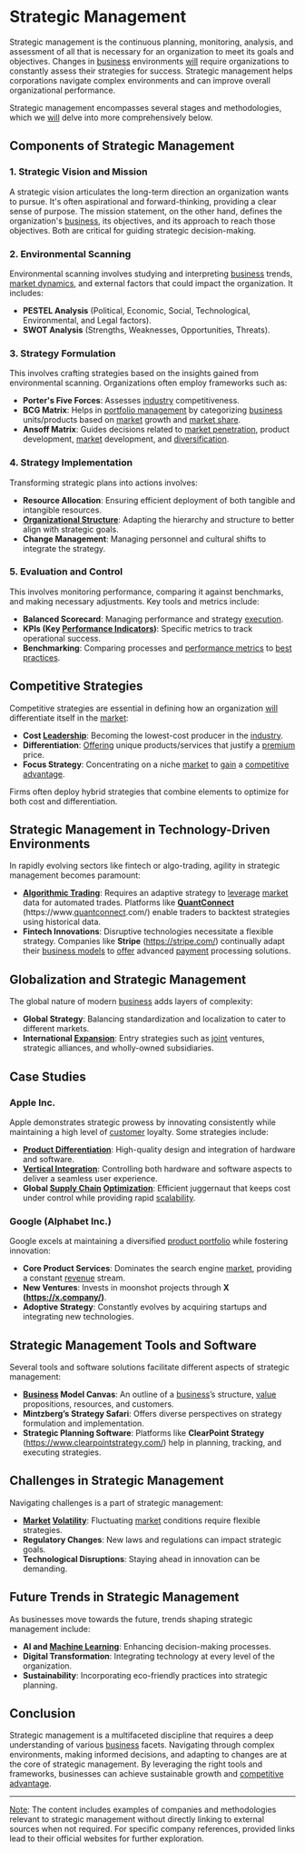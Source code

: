 # Strategic Management

Strategic management is the continuous planning, monitoring, analysis, and assessment of all that is necessary for an organization to meet its goals and objectives. Changes in [business](../b/business.md) environments [will](../w/will.md) require organizations to constantly assess their strategies for success. Strategic management helps corporations navigate complex environments and can improve overall organizational performance.

Strategic management encompasses several stages and methodologies, which we [will](../w/will.md) delve into more comprehensively below.

## Components of Strategic Management

### 1. Strategic Vision and Mission

A strategic vision articulates the long-term direction an organization wants to pursue. It's often aspirational and forward-thinking, providing a clear sense of purpose. The mission statement, on the other hand, defines the organization's [business](../b/business.md), its objectives, and its approach to reach those objectives. Both are critical for guiding strategic decision-making.

### 2. Environmental Scanning

Environmental scanning involves studying and interpreting [business](../b/business.md) trends, [market dynamics](../m/market_dynamics.md), and external factors that could impact the organization. It includes:
- **PESTEL Analysis** (Political, Economic, Social, Technological, Environmental, and Legal factors).
- **SWOT Analysis** (Strengths, Weaknesses, Opportunities, Threats).

### 3. Strategy Formulation

This involves crafting strategies based on the insights gained from environmental scanning. Organizations often employ frameworks such as:
- **Porter's Five Forces**: Assesses [industry](../i/industry.md) competitiveness.
- **BCG Matrix**: Helps in [portfolio management](../p/par.md) by categorizing [business](../b/business.md) units/products based on [market](../m/market.md) growth and [market share](../m/market_share.md).
- **Ansoff Matrix**: Guides decisions related to [market penetration](../m/market_penetration.md), product development, [market](../m/market.md) development, and [diversification](../d/diversification.md).

### 4. Strategy Implementation

Transforming strategic plans into actions involves:
- **Resource Allocation**: Ensuring efficient deployment of both tangible and intangible resources.
- **[Organizational Structure](../o/organizational_structure.md)**: Adapting the hierarchy and structure to better align with strategic goals.
- **Change Management**: Managing personnel and cultural shifts to integrate the strategy.

### 5. Evaluation and Control

This involves monitoring performance, comparing it against benchmarks, and making necessary adjustments. Key tools and metrics include:
- **Balanced Scorecard**: Managing performance and strategy [execution](../e/execution.md).
- **KPIs (Key [Performance Indicators](../p/performance_indicators.md))**: Specific metrics to track operational success.
- **Benchmarking**: Comparing processes and [performance metrics](../p/performance_metrics.md) to [best practices](../b/best_practices.md).

## Competitive Strategies

Competitive strategies are essential in defining how an organization [will](../w/will.md) differentiate itself in the [market](../m/market.md):
- **Cost [Leadership](../l/leadership.md)**: Becoming the lowest-cost producer in the [industry](../i/industry.md).
- **Differentiation**: [Offering](../o/offering.md) unique products/services that justify a [premium](../p/premium.md) price.
- **Focus Strategy**: Concentrating on a niche [market](../m/market.md) to [gain](../g/gain.md) a [competitive advantage](../c/competitive_advantage.md).

Firms often deploy hybrid strategies that combine elements to optimize for both cost and differentiation.

## Strategic Management in Technology-Driven Environments

In rapidly evolving sectors like fintech or algo-trading, agility in strategic management becomes paramount:
- **[Algorithmic Trading](../a/accountability.md)**: Requires an adaptive strategy to [leverage](../l/leverage.md) [market](../m/market.md) data for automated trades. Platforms like **[QuantConnect](../q/quantconnect.md)** (https://www.[quantconnect](../q/quantconnect.md).com/) enable traders to backtest strategies using historical data.
- **Fintech Innovations**: Disruptive technologies necessitate a flexible strategy. Companies like **Stripe** (https://stripe.com/) continually adapt their [business models](../b/business_models.md) to [offer](../o/offer.md) advanced [payment](../p/payment.md) processing solutions.

## Globalization and Strategic Management

The global nature of modern [business](../b/business.md) adds layers of complexity:
- **Global Strategy**: Balancing standardization and localization to cater to different markets.
- **International [Expansion](../e/expansion.md)**: Entry strategies such as [joint](../j/joint.md) ventures, strategic alliances, and wholly-owned subsidiaries.

## Case Studies

### Apple Inc.

Apple demonstrates strategic prowess by innovating consistently while maintaining a high level of [customer](../c/customer.md) loyalty. Some strategies include:
- **[Product Differentiation](../p/product_differentiation.md)**: High-quality design and integration of hardware and software.
- **[Vertical Integration](../v/vertical_integration.md)**: Controlling both hardware and software aspects to deliver a seamless user experience.
- **Global [Supply Chain](../s/supply_chain.md) [Optimization](../o/optimization.md)**: Efficient juggernaut that keeps cost under control while providing rapid [scalability](../s/scalability.md).

### Google (Alphabet Inc.)

Google excels at maintaining a diversified [product portfolio](../p/product_portfolio.md) while fostering innovation:
- **Core Product Services**: Dominates the search engine [market](../m/market.md), providing a constant [revenue](../r/revenue.md) stream.
- **New Ventures**: Invests in moonshot projects through **X (https://x.company/)**.
- **Adoptive Strategy**: Constantly evolves by acquiring startups and integrating new technologies.

## Strategic Management Tools and Software

Several tools and software solutions facilitate different aspects of strategic management:
- **[Business](../b/business.md) Model Canvas**: An outline of a [business](../b/business.md)’s structure, [value](../v/value.md) propositions, resources, and customers.
- **Mintzberg’s Strategy Safari**: Offers diverse perspectives on strategy formulation and implementation.
- **Strategic Planning Software**: Platforms like **ClearPoint Strategy** (https://www.clearpointstrategy.com/) help in planning, tracking, and executing strategies.

## Challenges in Strategic Management

Navigating challenges is a part of strategic management:
- **[Market](../m/market.md) [Volatility](../v/volatility.md)**: Fluctuating [market](../m/market.md) conditions require flexible strategies.
- **Regulatory Changes**: New laws and regulations can impact strategic goals.
- **Technological Disruptions**: Staying ahead in innovation can be demanding.

## Future Trends in Strategic Management

As businesses move towards the future, trends shaping strategic management include:
- **AI and [Machine Learning](../m/machine_learning.md)**: Enhancing decision-making processes.
- **Digital Transformation**: Integrating technology at every level of the organization.
- **Sustainability**: Incorporating eco-friendly practices into strategic planning.

## Conclusion

Strategic management is a multifaceted discipline that requires a deep understanding of various [business](../b/business.md) facets. Navigating through complex environments, making informed decisions, and adapting to changes are at the core of strategic management. By leveraging the right tools and frameworks, businesses can achieve sustainable growth and [competitive advantage](../c/competitive_advantage.md).

---

[Note](../n/note.md): The content includes examples of companies and methodologies relevant to strategic management without directly linking to external sources when not required. For specific company references, provided links lead to their official websites for further exploration.